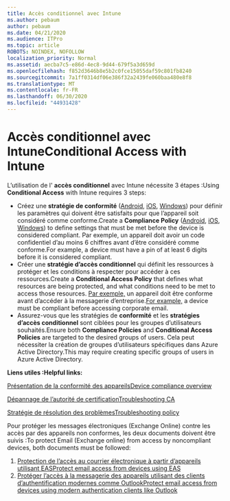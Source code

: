 ```yaml
---
title: Accès conditionnel avec Intune
ms.author: pebaum
author: pebaum
ms.date: 04/21/2020
ms.audience: ITPro
ms.topic: article
ROBOTS: NOINDEX, NOFOLLOW
localization_priority: Normal
ms.assetid: aecba7c5-e86d-4ec8-9d44-679f5a3d659d
ms.openlocfilehash: f852d3646b8e5b2c0fce15055daf59c801fb8240
ms.sourcegitcommit: 7a1ff0314df06e386f32a2439fe060baa480e8f8
ms.translationtype: MT
ms.contentlocale: fr-FR
ms.lasthandoff: 06/30/2020
ms.locfileid: "44931428"
---
```

# <a name="conditional-access-with-intune"></a><span data-ttu-id="436a7-102">Accès conditionnel avec Intune</span><span class="sxs-lookup"><span data-stu-id="436a7-102">Conditional Access with Intune</span></span>

<span data-ttu-id="436a7-103">L’utilisation de l' **accès conditionnel** avec Intune nécessite 3 étapes :</span><span class="sxs-lookup"><span data-stu-id="436a7-103">Using  **Conditional Access**  with Intune requires 3 steps:</span></span>

- <span data-ttu-id="436a7-104">Créez une **stratégie de conformité** ([Android](https://docs.microsoft.com/intune/compliance-policy-create-android), [iOS](https://docs.microsoft.com/intune/compliance-policy-create-ios), [Windows](https://docs.microsoft.com//intune/compliance-policy-create-windows)) pour définir les paramètres qui doivent être satisfaits pour que l’appareil soit considéré comme conforme.</span><span class="sxs-lookup"><span data-stu-id="436a7-104">Create a  **Compliance Policy**  ([Android](https://docs.microsoft.com/intune/compliance-policy-create-android),  [iOS](https://docs.microsoft.com/intune/compliance-policy-create-ios),  [Windows](https://docs.microsoft.com//intune/compliance-policy-create-windows)) to define settings that must be met before the device is considered compliant.</span></span> <span data-ttu-id="436a7-105">Par exemple, un appareil doit avoir un code confidentiel d’au moins 6 chiffres avant d’être considéré comme conforme.</span><span class="sxs-lookup"><span data-stu-id="436a7-105">For example, a device must have a pin of at least 6 digits before it is considered compliant.</span></span>
- <span data-ttu-id="436a7-106">Créer une **stratégie d’accès conditionnel** qui définit les ressources à protéger et les conditions à respecter pour accéder à ces ressources.</span><span class="sxs-lookup"><span data-stu-id="436a7-106">Create a **Conditional Access Policy**  that defines what resources are being protected, and what conditions need to be met to access those resources.</span></span>  <span data-ttu-id="436a7-107">[Par exemple,](https://docs.microsoft.com/intune/tutorial-protect-email-on-unmanaged-devices#create-conditional-access-policies) un appareil doit être conforme avant d’accéder à la messagerie d’entreprise.</span><span class="sxs-lookup"><span data-stu-id="436a7-107">[For example,](https://docs.microsoft.com/intune/tutorial-protect-email-on-unmanaged-devices#create-conditional-access-policies)  a device must be compliant before accessing corporate email.</span></span>
- <span data-ttu-id="436a7-108">Assurez-vous que les stratégies de **conformité** et les **stratégies d’accès conditionnel** sont ciblées pour les groupes d’utilisateurs souhaités.</span><span class="sxs-lookup"><span data-stu-id="436a7-108">Ensure both **Compliance Policies**  and  **Conditional Access Policies**  are targeted to the desired groups of users.</span></span> <span data-ttu-id="436a7-109">Cela peut nécessiter la création de groupes d’utilisateurs spécifiques dans Azure Active Directory.</span><span class="sxs-lookup"><span data-stu-id="436a7-109">This may require creating specific groups of users in Azure Active Directory.</span></span>

<span data-ttu-id="436a7-110">**Liens utiles :**</span><span class="sxs-lookup"><span data-stu-id="436a7-110">**Helpful links:**</span></span>

[<span data-ttu-id="436a7-111">Présentation de la conformité des appareils</span><span class="sxs-lookup"><span data-stu-id="436a7-111">Device compliance overview</span></span>](https://docs.microsoft.com/intune/device-compliance-get-started)

[<span data-ttu-id="436a7-112">Dépannage de l’autorité de certification</span><span class="sxs-lookup"><span data-stu-id="436a7-112">Troubleshooting CA</span></span>](https://docs.microsoft.com/intune/troubleshoot-conditional-access)

[<span data-ttu-id="436a7-113">Stratégie de résolution des problèmes</span><span class="sxs-lookup"><span data-stu-id="436a7-113">Troubleshooting policy</span></span>](https://docs.microsoft.com/intune/troubleshoot-policies-in-microsoft-intune)

<span data-ttu-id="436a7-114">Pour protéger les messages électroniques (Exchange Online) contre les accès par des appareils non conformes, les deux documents doivent être suivis :</span><span class="sxs-lookup"><span data-stu-id="436a7-114">To protect Email (Exchange online) from access by noncompliant devices, both documents must be followed:</span></span>

1. [<span data-ttu-id="436a7-115">Protection de l’accès au courrier électronique à partir d’appareils utilisant EAS</span><span class="sxs-lookup"><span data-stu-id="436a7-115">Protect email access from devices using EAS</span></span>](https://docs.microsoft.com/intune/tutorial-protect-email-on-unmanaged-devices)
2. [<span data-ttu-id="436a7-116">Protéger l’accès à la messagerie des appareils utilisant des clients d’authentification modernes comme Outlook</span><span class="sxs-lookup"><span data-stu-id="436a7-116">Protect email access from devices using modern authentication clients like Outlook</span></span>](https://docs.microsoft.com/intune/tutorial-protect-email-on-enrolled-devices)